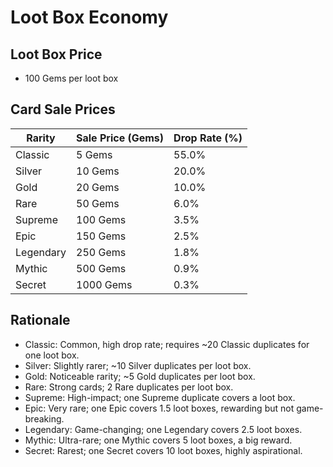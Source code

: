 # Loot Box Economy

## Loot Box Price
- 100 Gems per loot box

## Card Sale Prices

| Rarity | Sale Price (Gems) | Drop Rate (%) |
|--------|------------------|---------------|
| Classic | 5 Gems | 55.0% |
| Silver | 10 Gems | 20.0% |
| Gold | 20 Gems | 10.0% |
| Rare | 50 Gems | 6.0% |
| Supreme | 100 Gems | 3.5% |
| Epic | 150 Gems | 2.5% |
| Legendary | 250 Gems | 1.8% |
| Mythic | 500 Gems | 0.9% |
| Secret | 1000 Gems | 0.3% |

## Rationale
- Classic: Common, high drop rate; requires ~20 Classic duplicates for one loot box.
- Silver: Slightly rarer; ~10 Silver duplicates per loot box.
- Gold: Noticeable rarity; ~5 Gold duplicates per loot box.
- Rare: Strong cards; 2 Rare duplicates per loot box.
- Supreme: High-impact; one Supreme duplicate covers a loot box.
- Epic: Very rare; one Epic covers 1.5 loot boxes, rewarding but not game-breaking.
- Legendary: Game-changing; one Legendary covers 2.5 loot boxes.
- Mythic: Ultra-rare; one Mythic covers 5 loot boxes, a big reward.
- Secret: Rarest; one Secret covers 10 loot boxes, highly aspirational.